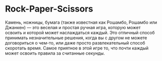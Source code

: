 # Rock-Paper-Scissors
Камень, ножницы, бумага (также известная как Рошамбо, Рошамбо или Джанкен) — это веселая и простая ручная игра, которую может освоить и которой может наслаждаться каждый. Это отличный способ принимать незначительные решения, когда вы с другом не можете договориться о чем-то, или даже просто развлекательный способ скоротать время. Самое приятное в этой игре то, что почти каждый может освоить правила за считанные секунды. 